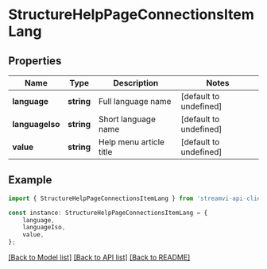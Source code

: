 # StructureHelpPageConnectionsItemLang


## Properties

Name | Type | Description | Notes
------------ | ------------- | ------------- | -------------
**language** | **string** | Full language name | [default to undefined]
**languageIso** | **string** | Short language name | [default to undefined]
**value** | **string** | Help menu article title | [default to undefined]

## Example

```typescript
import { StructureHelpPageConnectionsItemLang } from 'streamvi-api-client';

const instance: StructureHelpPageConnectionsItemLang = {
    language,
    languageIso,
    value,
};
```

[[Back to Model list]](../README.md#documentation-for-models) [[Back to API list]](../README.md#documentation-for-api-endpoints) [[Back to README]](../README.md)

